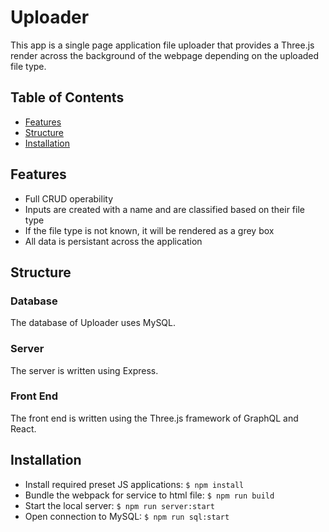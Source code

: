 # Uploader
This app is a single page application file uploader that provides a Three.js render across the background of the webpage depending on the uploaded file type.

## Table of Contents
- [Features](#features)
- [Structure](#structure)
- [Installation](#installation)

## Features
- Full CRUD operability
- Inputs are created with a name and are classified based on their file type
- If the file type is not known, it will be rendered as a grey box
- All data is persistant across the application

## Structure
### Database
The database of Uploader uses MySQL.
### Server
The server is written using Express.
### Front End
The front end is written using the Three.js framework of GraphQL and React.

## Installation
- Install required preset JS applications:
`$ npm install`
- Bundle the webpack for service to html file:
`$ npm run build`
- Start the local server:
`$ npm run server:start`
- Open connection to MySQL:
`$ npm run sql:start`
